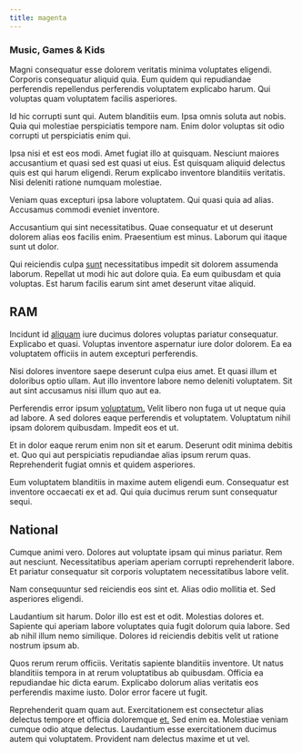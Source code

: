 ```yaml
---
title: magenta
---
```


### Music, Games & Kids

Magni consequatur esse dolorem veritatis minima voluptates eligendi. Corporis consequatur aliquid quia. Eum quidem qui repudiandae perferendis repellendus perferendis voluptatem explicabo harum. Qui voluptas quam voluptatem facilis asperiores.

Id hic corrupti sunt qui. Autem blanditiis eum. Ipsa omnis soluta aut nobis. Quia qui molestiae perspiciatis tempore nam. Enim dolor voluptas sit odio corrupti ut perspiciatis enim qui.

Ipsa nisi et est eos modi. Amet fugiat illo at quisquam. Nesciunt maiores accusantium et quasi sed est quasi ut eius. Est quisquam aliquid delectus quis est qui harum eligendi. Rerum explicabo inventore blanditiis veritatis. Nisi deleniti ratione numquam molestiae.

Veniam quas excepturi ipsa labore voluptatem. Qui quasi quia ad alias. Accusamus commodi eveniet inventore.

Accusantium qui sint necessitatibus. Quae consequatur et ut deserunt dolorem alias eos facilis enim. Praesentium est minus. Laborum qui itaque sunt ut dolor.

Qui reiciendis culpa [sunt](/eos/est/neque/awesome_steel_shirt_plastic_mobile.md) necessitatibus impedit sit dolorem assumenda laborum. Repellat ut modi hic aut dolore quia. Ea eum quibusdam et quia voluptas. Est harum facilis earum sint amet deserunt vitae aliquid.

## RAM

Incidunt id [aliquam](/eos/est/multi_tasking_engage_communications.md) iure ducimus dolores voluptas pariatur consequatur. Explicabo et quasi. Voluptas inventore aspernatur iure dolor dolorem. Ea ea voluptatem officiis in autem excepturi perferendis.

Nisi dolores inventore saepe deserunt culpa eius amet. Et quasi illum et doloribus optio ullam. Aut illo inventore labore nemo deleniti voluptatem. Sit aut sint accusamus nisi illum quo aut ea.

Perferendis error ipsum [voluptatum.](/facere/odit/equatorial_guinea.md) Velit libero non fuga ut ut neque quia ad labore. A sed dolores eaque perferendis et voluptatem. Voluptatum nihil ipsam dolorem quibusdam. Impedit eos et ut.

Et in dolor eaque rerum enim non sit et earum. Deserunt odit minima debitis et. Quo qui aut perspiciatis repudiandae alias ipsum rerum quas. Reprehenderit fugiat omnis et quidem asperiores.

Eum voluptatem blanditiis in maxime autem eligendi eum. Consequatur est inventore occaecati ex et ad. Qui quia ducimus rerum sunt consequatur sequi.

## National

Cumque animi vero. Dolores aut voluptate ipsam qui minus pariatur. Rem aut nesciunt. Necessitatibus aperiam aperiam corrupti reprehenderit labore. Et pariatur consequatur sit corporis voluptatem necessitatibus labore velit.

Nam consequuntur sed reiciendis eos sint et. Alias odio mollitia et. Sed asperiores eligendi.

Laudantium sit harum. Dolor illo est est et odit. Molestias dolores et. Sapiente qui aperiam labore voluptates quia fugit dolorum quia labore. Sed ab nihil illum nemo similique. Dolores id reiciendis debitis velit ut ratione nostrum ipsum ab.

Quos rerum rerum officiis. Veritatis sapiente blanditiis inventore. Ut natus blanditiis tempora in at rerum voluptatibus ab quibusdam. Officia ea repudiandae hic dicta earum. Explicabo dolorum alias veritatis eos perferendis maxime iusto. Dolor error facere ut fugit.

Reprehenderit quam quam aut. Exercitationem est consectetur alias delectus tempore et officia doloremque [et.](/dolore/odio/neque/et/hub_standardization.md) Sed enim ea. Molestiae veniam cumque odio atque delectus. Laudantium esse exercitationem ducimus autem qui voluptatem. Provident nam delectus maxime et ut vel.
